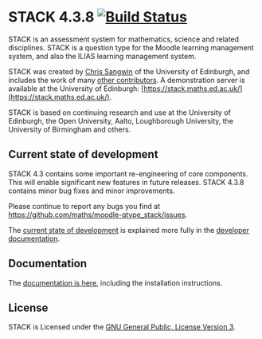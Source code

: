 # STACK 4.3.8 [![Build Status](https://api.travis-ci.org/maths/moodle-qtype_stack.svg?branch=master)](https://travis-ci.org/github/maths/moodle-qtype_stack/)

STACK is an assessment system for mathematics, science and related disciplines.  STACK is a question type for the Moodle learning management system, and also the ILIAS learning management system.

STACK was created by [Chris Sangwin](http://www.maths.ed.ac.uk/~csangwin/) of the University of Edinburgh, and includes the work of many [other contributors](https://github.com/maths/moodle-qtype_stack/blob/master/doc/en/About/Credits.md). A demonstration server is available at the University of Edinburgh:  [https://stack.maths.ed.ac.uk/](https://stack.maths.ed.ac.uk/).

STACK is based on continuing research and use at the University of Edinburgh, the Open University, Aalto, Loughborough University, the University of Birmingham and others.

## Current state of development

STACK 4.3 contains some important re-engineering of core components.  This will enable significant new features in future releases.  STACK 4.3.8 contains minor bug fixes and minor improvements.

Please continue to report any bugs you find at https://github.com/maths/moodle-qtype_stack/issues.

The [current state of development](https://github.com/maths/moodle-qtype_stack/blob/master/doc/en/Developer/Development_track.md) is explained more fully in the [developer documentation](https://github.com/maths/moodle-qtype_stack/blob/master/doc/en/Developer/index.md).

## Documentation

The [documentation is here](https://stack-assessment.org/), including the installation instructions.

## License

STACK is Licensed under the [GNU General Public, License Version 3](https://github.com/maths/moodle-qtype_stack/blob/master/COPYING.txt).

